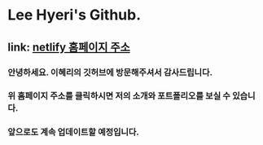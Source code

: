 # Lee Hyeri's Github.

## link: [netlify 홈페이지 주소](https://leehyeri.netlify.app/)

### 안녕하세요. 이혜리의 깃허브에 방문해주셔서 감사드립니다.
### 위 홈페이지 주소를 클릭하시면 저의 소개와 포트폴리오를 보실 수 있습니다.
### 앞으로도 계속 업데이트할 예정입니다.
